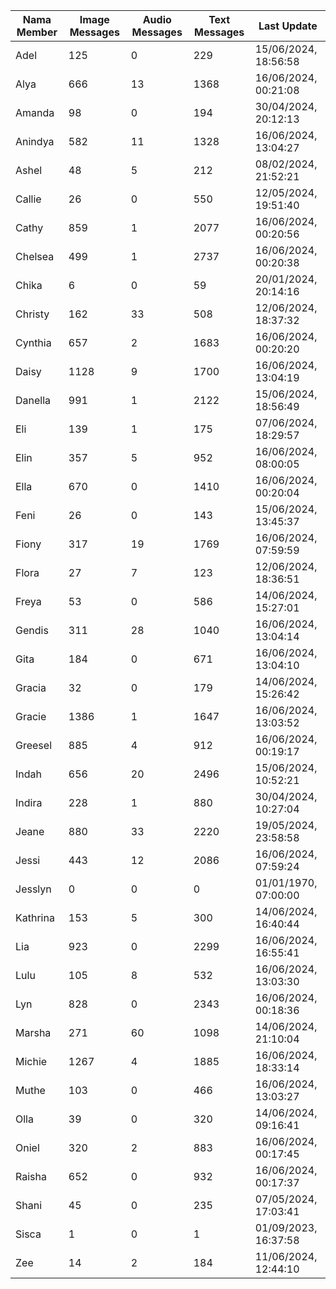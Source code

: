 | Nama Member | Image Messages | Audio Messages | Text Messages | Last Update |
| ------ | -------------- | -------------- | ------------- | ------------ |
| Adel | 125 | 0 | 229 | 15/06/2024, 18:56:58 |
| Alya | 666 | 13 | 1368 | 16/06/2024, 00:21:08 |
| Amanda | 98 | 0 | 194 | 30/04/2024, 20:12:13 |
| Anindya | 582 | 11 | 1328 | 16/06/2024, 13:04:27 |
| Ashel | 48 | 5 | 212 | 08/02/2024, 21:52:21 |
| Callie | 26 | 0 | 550 | 12/05/2024, 19:51:40 |
| Cathy | 859 | 1 | 2077 | 16/06/2024, 00:20:56 |
| Chelsea | 499 | 1 | 2737 | 16/06/2024, 00:20:38 |
| Chika | 6 | 0 | 59 | 20/01/2024, 20:14:16 |
| Christy | 162 | 33 | 508 | 12/06/2024, 18:37:32 |
| Cynthia | 657 | 2 | 1683 | 16/06/2024, 00:20:20 |
| Daisy | 1128 | 9 | 1700 | 16/06/2024, 13:04:19 |
| Danella | 991 | 1 | 2122 | 15/06/2024, 18:56:49 |
| Eli | 139 | 1 | 175 | 07/06/2024, 18:29:57 |
| Elin | 357 | 5 | 952 | 16/06/2024, 08:00:05 |
| Ella | 670 | 0 | 1410 | 16/06/2024, 00:20:04 |
| Feni | 26 | 0 | 143 | 15/06/2024, 13:45:37 |
| Fiony | 317 | 19 | 1769 | 16/06/2024, 07:59:59 |
| Flora | 27 | 7 | 123 | 12/06/2024, 18:36:51 |
| Freya | 53 | 0 | 586 | 14/06/2024, 15:27:01 |
| Gendis | 311 | 28 | 1040 | 16/06/2024, 13:04:14 |
| Gita | 184 | 0 | 671 | 16/06/2024, 13:04:10 |
| Gracia | 32 | 0 | 179 | 14/06/2024, 15:26:42 |
| Gracie | 1386 | 1 | 1647 | 16/06/2024, 13:03:52 |
| Greesel | 885 | 4 | 912 | 16/06/2024, 00:19:17 |
| Indah | 656 | 20 | 2496 | 15/06/2024, 10:52:21 |
| Indira | 228 | 1 | 880 | 30/04/2024, 10:27:04 |
| Jeane | 880 | 33 | 2220 | 19/05/2024, 23:58:58 |
| Jessi | 443 | 12 | 2086 | 16/06/2024, 07:59:24 |
| Jesslyn | 0 | 0 | 0 | 01/01/1970, 07:00:00 |
| Kathrina | 153 | 5 | 300 | 14/06/2024, 16:40:44 |
| Lia | 923 | 0 | 2299 | 16/06/2024, 16:55:41 |
| Lulu | 105 | 8 | 532 | 16/06/2024, 13:03:30 |
| Lyn | 828 | 0 | 2343 | 16/06/2024, 00:18:36 |
| Marsha | 271 | 60 | 1098 | 14/06/2024, 21:10:04 |
| Michie | 1267 | 4 | 1885 | 16/06/2024, 18:33:14 |
| Muthe | 103 | 0 | 466 | 16/06/2024, 13:03:27 |
| Olla | 39 | 0 | 320 | 14/06/2024, 09:16:41 |
| Oniel | 320 | 2 | 883 | 16/06/2024, 00:17:45 |
| Raisha | 652 | 0 | 932 | 16/06/2024, 00:17:37 |
| Shani | 45 | 0 | 235 | 07/05/2024, 17:03:41 |
| Sisca | 1 | 0 | 1 | 01/09/2023, 16:37:58 |
| Zee | 14 | 2 | 184 | 11/06/2024, 12:44:10 |
